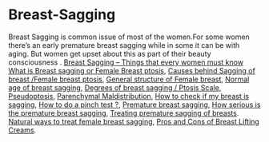 # Breast-Sagging
Breast Sagging is common issue of most of the women.For some women there’s an early premature breast sagging while in some it can be with aging. But women get upset about this as part of their beauty consciousness .
[Breast Sagging – Things that every women must know ](https://maccablo.com/breast-sagging-every-women-must-know/)
[What is Breast sagging or Female Breast ptosis](https://maccablo.com/breast-sagging-every-women-must-know/),
[Causes behind Sagging of breast /Female breast ptosis](https://maccablo.com/breast-sagging-every-women-must-know/),
[General structure of Female breast](https://maccablo.com/breast-sagging-every-women-must-know/),
[Normal age of breast sagging](https://maccablo.com/breast-sagging-every-women-must-know/),
[Degrees of breast sagging / Ptosis Scale](https://maccablo.com/breast-sagging-every-women-must-know/),
[Pseudoptosis](https://maccablo.com/breast-sagging-every-women-must-know/),
[Parenchymal Maldistribution](https://maccablo.com/breast-sagging-every-women-must-know/),
[How to check if my breast is sagging](https://maccablo.com/breast-sagging-every-women-must-know/),
[How to do a pinch test ?](https://maccablo.com/breast-sagging-every-women-must-know/),
[Premature breast sagging](https://maccablo.com/breast-sagging-every-women-must-know/),
[How serious is the premature breast sagging](https://maccablo.com/breast-sagging-every-women-must-know/),
[Treating premature sagging of breasts](https://maccablo.com/breast-sagging-every-women-must-know/).
[Natural ways to treat female breast sagging](https://maccablo.com/breast-sagging-every-women-must-know/),
[Pros and Cons of Breast Lifting Creams](https://maccablo.com/breast-sagging-every-women-must-know/).
